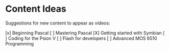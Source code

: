# Content Ideas

Suggestions for new content to appear as videos:

[x] Beginning Pascal
[ ] Mastering Pascal
[X] Getting started with Symbian
[ ] Coding for the Psion V
[ ] Flash for developers
[ ] Advanced MOS 6510 Programming